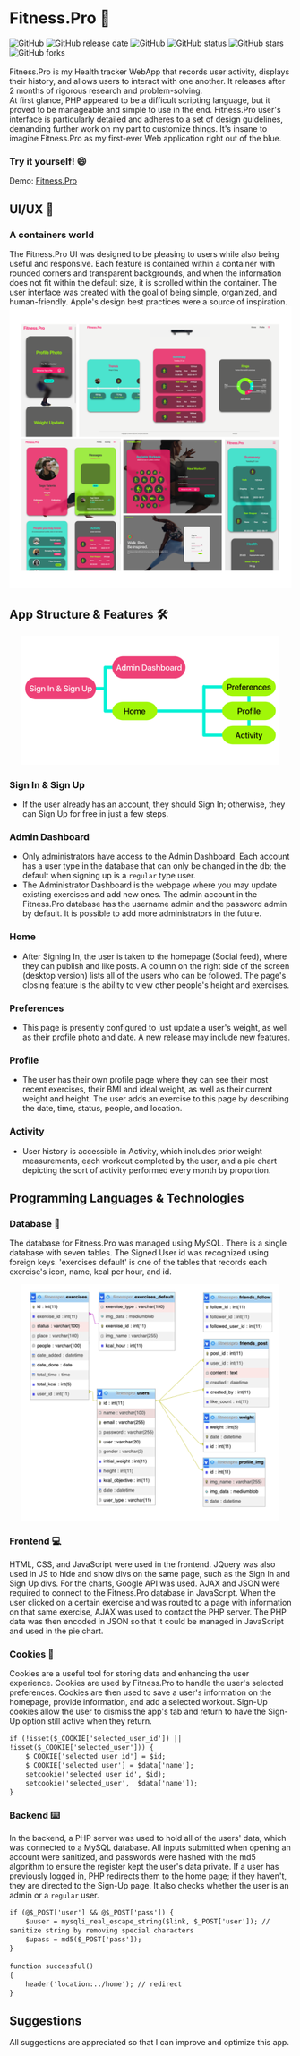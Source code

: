 # Fitness.Pro 🏃 
![GitHub](https://img.shields.io/github/v/release/TiagoValenteM/Fitness.Pro) ![GitHub release date](https://img.shields.io/github/release-date/TiagoValenteM/Fitness.Pro) ![GitHub](https://img.shields.io/github/license/TiagoValenteM/Fitness.Pro) ![GitHub status](https://img.shields.io/uptimerobot/status/m792057315-f95058d2b5100d623d7ff991) ![GitHub stars](https://img.shields.io/github/stars/TiagoValenteM/Fitness.Pro) ![GitHub forks](https://img.shields.io/github/forks/TiagoValenteM/Fitness.Pro)
<br>
<br>
Fitness.Pro is my Health tracker WebApp that records user activity, displays their history, and allows users to interact with one another. It releases  after 2 months of rigorous research and problem-solving. <br>
At first glance, PHP appeared to be a difficult scripting language, but it proved to be manageable and simple to use in the end. Fitness.Pro user's interface is particularly detailed and adheres to a set of design guidelines, demanding further work on my part to customize things. It's insane to imagine Fitness.Pro as my first-ever Web application right out of the blue.

### Try it yourself! 😄
Demo: <a href="https://fitnesspro.tvalente.ml/">Fitness.Pro</a>

## UI/UX 📱
### A containers world
The Fitness.Pro UI was designed to be pleasing to users while also being useful and responsive. Each feature is contained within a container with rounded corners and transparent backgrounds, and when the information does not fit within the default size, it is scrolled within the container. The user interface was created with the goal of being simple, organized, and human-friendly. Apple's design best practices were a source of inspiration.
<img src="img/screenshots/app_preview.png">

## App Structure & Features 🛠️
<p align="center">
  <img width="460" src="img/screenshots/structure.png">
</p>

### Sign In & Sign Up
- If the user already has an account, they should Sign In; otherwise, they can Sign Up for free in just a few steps.

### Admin Dashboard
- Only administrators have access to the Admin Dashboard. Each account has a user type in the database that can only be changed in the db; the default when signing up is a `regular` type user. 
- The Administrator Dashboard is the webpage where you may update existing exercises and add new ones. The admin account in the Fitness.Pro database has the username admin and the password admin by default. It is possible to add more administrators in the future.

### Home
- After Signing In, the user is taken to the homepage (Social feed), where they can publish and like posts. A column on the right side of the screen (desktop version) lists all of the users who can be followed. The page's closing feature is the ability to view other people's height and exercises.

### Preferences
- This page is presently configured to just update a user's weight, as well as their profile photo and date. A new release may include new features.

### Profile
- The user has their own profile page where they can see their most recent exercises, their BMI and ideal weight, as well as their current weight and height. The user adds an exercise to this page by describing the date, time, status, people, and location.

### Activity
- User history is accessible in Activity, which includes prior weight measurements, each workout completed by the user, and a pie chart depicting the sort of activity performed every month by proportion.

## Programming Languages & Technologies

### Database 📁
The database for Fitness.Pro was managed using MySQL. There is a single database with seven tables. The Signed User id was recognized using foreign keys. 'exercises default' is one of the tables that records each exercise's icon, name, kcal per hour, and id.<br>

<p align="center">
  <img width="460" src="img/screenshots/db.png">
</p>

### Frontend 💻
HTML, CSS, and JavaScript were used in the frontend. JQuery was also used in JS to hide and show divs on the same page, such as the Sign In and Sign Up divs. For the charts, Google API was used. AJAX and JSON were required to connect to the Fitness.Pro database in JavaScript. When the user clicked on a certain exercise and was routed to a page with information on that same exercise, AJAX was used to contact the PHP server. The PHP data was then encoded in JSON so that it could be managed in JavaScript and used in the pie chart.

### Cookies 🍪
Cookies are a useful tool for storing data and enhancing the user experience. Cookies are used by Fitness.Pro to handle the user's selected preferences. Cookies are then used to save a user's information on the homepage, provide information, and add a selected workout. Sign-Up cookies allow the user to dismiss the app's tab and return to have the Sign-Up option still active when they return.

```
if (!isset($_COOKIE['selected_user_id']) || !isset($_COOKIE['selected_user'])) {
    $_COOKIE['selected_user_id'] = $id;
    $_COOKIE['selected_user'] = $data['name'];
    setcookie('selected_user_id', $id);
    setcookie('selected_user',  $data['name']);
}
```


### Backend ⌨️
In the backend, a PHP server was used to hold all of the users' data, which was connected to a MySQL database. All inputs submitted when opening an account were sanitized, and passwords were hashed with the md5 algorithm to ensure the register kept the user's data private. If a user has previously logged in, PHP redirects them to the home page; if they haven't, they are directed to the Sign-Up page. It also checks whether the user is an admin or a `regular` user.


```
if (@$_POST['user'] && @$_POST['pass']) {
    $uuser = mysqli_real_escape_string($link, $_POST['user']); // sanitize string by removing special characters
    $upass = md5($_POST['pass']);
}

function successful()
{
    header('location:../home'); // redirect
}
```
## Suggestions
All suggestions are appreciated so that I can improve and optimize this app.
